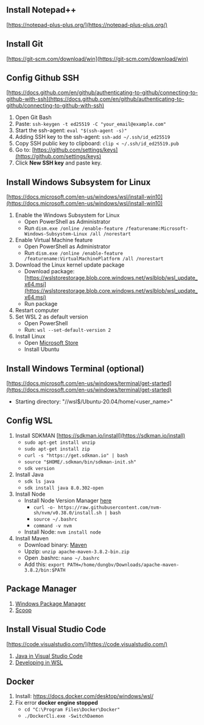 ## Install Notepad++
[https://notepad-plus-plus.org/](https://notepad-plus-plus.org/)
## Install Git
[https://git-scm.com/download/win](https://git-scm.com/download/win) 
## Config Github SSH
[https://docs.github.com/en/github/authenticating-to-github/connecting-to-github-with-ssh](https://docs.github.com/en/github/authenticating-to-github/connecting-to-github-with-ssh)
1. Open Git Bash
2. Paste: `ssh-keygen -t ed25519 -C "your_email@example.com"`
3. Start the ssh-agent: `eval "$(ssh-agent -s)"`
4. Adding SSH key to the ssh-agent: `ssh-add ~/.ssh/id_ed25519`
5. Copy SSH public key to clipboard: `clip < ~/.ssh/id_ed25519.pub`
6. Go to: [https://github.com/settings/keys](https://github.com/settings/keys)
7. Click **New SSH key** and paste key.


## Install Windows Subsystem for Linux
[https://docs.microsoft.com/en-us/windows/wsl/install-win10](https://docs.microsoft.com/en-us/windows/wsl/install-win10)
1. Enable the Windows Subsystem for Linux
    - Open PowerShell as Administrator
    - Run `dism.exe /online /enable-feature /featurename:Microsoft-Windows-Subsystem-Linux /all /norestart`
2. Enable Virtual Machine feature
    - Open PowerShell as Administrator
    - Run `dism.exe /online /enable-feature /featurename:VirtualMachinePlatform /all /norestart`
3. Download the Linux kernel update package
    - Download package: [https://wslstorestorage.blob.core.windows.net/wslblob/wsl_update_x64.msi](https://wslstorestorage.blob.core.windows.net/wslblob/wsl_update_x64.msi)
    - Run package
4. Restart computer
5. Set WSL 2 as default version
    - Open PowerShell
    - Run: `wsl --set-default-version 2`
6. Install Linux
    - Open [ Microsoft Store](https://aka.ms/wslstore)
    - Install Ubuntu
## Install Windows Terminal (optional)
[https://docs.microsoft.com/en-us/windows/terminal/get-started](https://docs.microsoft.com/en-us/windows/terminal/get-started)
- Starting directory: "//wsl$/Ubuntu-20.04/home/<user_name>"
## Config WSL
1. Install SDKMAN [https://sdkman.io/install](https://sdkman.io/install)
    - `sudo apt-get install unzip`
    - `sudo apt-get install zip`
    - `curl -s "https://get.sdkman.io" | bash`
    - `source "$HOME/.sdkman/bin/sdkman-init.sh"`
    - `sdk version`
2. Install Java
    - `sdk ls java`
    - `sdk install java 8.0.302-open`
3. Install Node
    - Install Node Version Manager [here](https://github.com/nvm-sh/nvm)
        - `curl -o- https://raw.githubusercontent.com/nvm-sh/nvm/v0.38.0/install.sh | bash`
        - `source ~/.bashrc`
        - `command -v nvm`
    - Install Node: `nvm install node`
4. Install Maven
    - Download binary: [Maven](https://maven.apache.org/download.cgi)
    - Upzip: `unzip apache-maven-3.8.2-bin.zip`
    - Open .bashrc: `nano ~/.bashrc`
    - Add this: `export PATH=/home/dungbv/Downloads/apache-maven-3.8.2/bin:$PATH`

## Package Manager
1. [Windows Package Manager](https://github.com/microsoft/winget-cli/releases)
2. [Scoop](https://scoop.sh/)
## Install Visual Studio Code
[https://code.visualstudio.com/](https://code.visualstudio.com/)
1. [Java in Visual Studio Code](https://code.visualstudio.com/docs/languages/java)
2. [Developing in WSL](https://code.visualstudio.com/docs/remote/wsl)
## Docker
1. Install: https://docs.docker.com/desktop/windows/wsl/
2. Fix error **docker engine stopped**
    - `cd "C:\Program Files\Docker\Docker"`
    - `./DockerCli.exe -SwitchDaemon`
